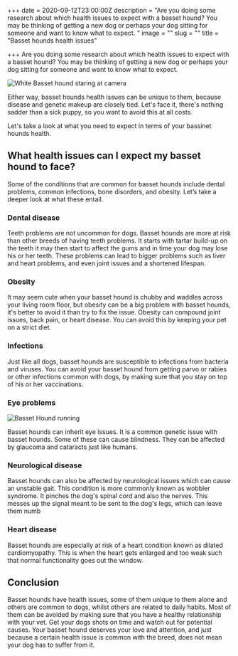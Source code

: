 +++
date = 2020-09-12T23:00:00Z
description = "Are you doing some research about which health issues to expect with a basset hound? You may be thinking of getting a new dog or perhaps your dog sitting for someone and want to know what to expect. "
image = ""
slug = ""
title = "Basset hounds health issues"

+++
Are you doing some research about which health issues to expect with a basset hound? You may be thinking of getting a new dog or perhaps your dog sitting for someone and want to know what to expect. 

![White Basset hound staring at camera](/uploads/dog-2409850_640.jpg)

Either way, basset hounds health issues can be unique to them, because disease and genetic makeup are closely tied. Let's face it, there's nothing sadder than a sick puppy, so you want to avoid this at all costs.

Let's take a look at what you need to expect in terms of your bassinet hounds health.

## What health issues can I expect my basset hound to face?

Some of the conditions that are common for basset hounds include dental problems, common infections, bone disorders, and obesity. Let’s take a deeper look at what these entail.

### Dental disease

Teeth problems are not uncommon for dogs. Basset hounds are more at risk than other breeds of having teeth problems. It starts with tartar build-up on the teeth it may then start to affect the gums and in time your dog may lose his or her teeth. These problems can lead to bigger problems such as liver and heart problems, and even joint issues and a shortened lifespan.

### Obesity

It may seem cute when your basset hound is chubby and waddles across your living room floor, but obesity can be a big problem with basset hounds, it's better to avoid it than try to fix the issue. Obesity can compound joint issues, back pain, or heart disease. You can avoid this by keeping your pet on a strict diet.

### Infections

Just like all dogs, basset hounds are susceptible to infections from bacteria and viruses. You can avoid your basset hound from getting parvo or rabies or other infections common with dogs, by making sure that you stay on top of his or her vaccinations.

### Eye problems

![Basset Hound running](/uploads/dog-2702132_640.jpg)

Basset hounds can inherit eye issues. It is a common genetic issue with basset hounds. Some of these can cause blindness. They can be affected by glaucoma and cataracts just like humans.

### Neurological disease

Basset hounds can also be affected by neurological issues which can cause an unstable gait. This condition is more commonly known as wobbler syndrome. It pinches the dog's spinal cord and also the nerves. This messes up the signal meant to be sent to the dog's legs, which can leave them numb

### Heart disease

Basset hounds are especially at risk of a heart condition known as dilated cardiomyopathy. This is when the heart gets enlarged and too weak such that normal functionality goes out the window.

## Conclusion

Basset hounds have health issues, some of them unique to them alone and others are common to dogs, whilst others are related to daily habits. Most of them can be avoided by making sure that you have a healthy relationship with your vet. Get your dogs shots on time and watch out for potential causes. Your basset hound deserves your love and attention, and just because a certain health issue is common with the breed, does not mean your dog has to suffer from it.